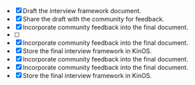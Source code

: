 - [x] Draft the interview framework document.
- [x] Share the draft with the community for feedback. 
- [x] Incorporate community feedback into the final document. 
- [ ] 
- [x] Incorporate community feedback into the final document.
- [x] Store the final interview framework in KinOS.
- [x] Incorporate community feedback into the final document. 
- [x] Incorporate community feedback into the final document.
- [x] Store the final interview framework in KinOS.